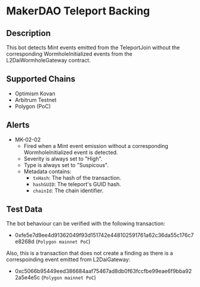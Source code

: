 # MakerDAO Teleport Backing

## Description

This bot detects Mint events emitted from the TeleportJoin without the corresponding WormholeInitialized events from the L2DaiWormholeGateway contract.

## Supported Chains

- Optimism Kovan
- Arbitrum Testnet
- Polygon (PoC)

## Alerts

- MK-02-02
  - Fired when a Mint event emission without a corresponding WormholeInitialized event is detected.
  - Severity is always set to "High".
  - Type is always set to "Suspicous".
  - Metadata contains:
    - `txHash`: The hash of the transaction.
    - `hashGUID`: The teleport's GUID hash.
    - `chainId`: The chain identifier.

## Test Data

The bot behaviour can be verified with the following transaction:

- 0xfe5e7d9ee4d91362049f93d151742e448102591761a62c36da55c176c7e8268d (`Polygon mainnet PoC`)

Also, this is a transaction that does not create a finding as there is a correspoinding event emitted from L2DaiGateway:

- 0xc5066b95449eed386684aaf75467ad8db0f63fccfbe99eae6f9bba922a5e4e5c (`Polygon mainnet PoC`)

